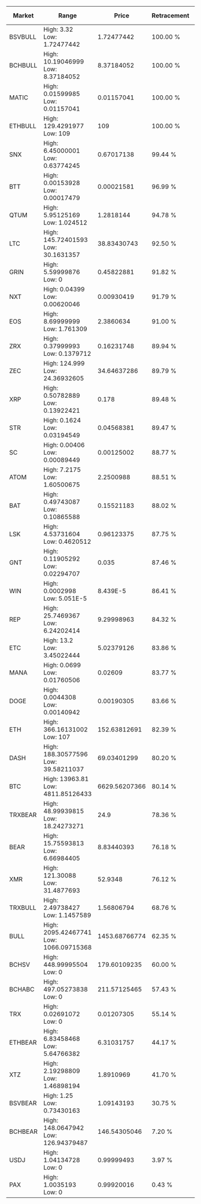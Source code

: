 | Market | Range | Price| Retracement | Doubles to 50% |
| --- | --- | --- | --- | --- |
| BSVBULL | High: 3.32<br />Low: 1.72477442 | 1.72477442 | 100.00 % | 1.46 |
| BCHBULL | High: 10.19046999<br />Low: 8.37184052 | 8.37184052 | 100.00 % | 1.11 |
| MATIC | High: 0.01599985<br />Low: 0.01157041 | 0.01157041 | 100.00 % | 1.19 |
| ETHBULL | High: 129.4291977<br />Low: 109 | 109 | 100.00 % | 1.09 |
| SNX | High: 6.45000001<br />Low: 0.63774245 | 0.67017138 | 99.44 % | 5.29 |
| BTT | High: 0.00153928<br />Low: 0.00017479 | 0.00021581 | 96.99 % | 3.97 |
| QTUM | High: 5.95125169<br />Low: 1.024512 | 1.2818144 | 94.78 % | 2.72 |
| LTC | High: 145.72401593<br />Low: 30.1631357 | 38.83430743 | 92.50 % | 2.26 |
| GRIN | High: 5.59999876<br />Low: 0 | 0.45822881 | 91.82 % | 6.11 |
| NXT | High: 0.04399<br />Low: 0.00620046 | 0.00930419 | 91.79 % | 2.70 |
| EOS | High: 8.69999999<br />Low: 1.761309 | 2.3860634 | 91.00 % | 2.19 |
| ZRX | High: 0.37999993<br />Low: 0.1379712 | 0.16231748 | 89.94 % | 1.60 |
| ZEC | High: 124.999<br />Low: 24.36932605 | 34.64637286 | 89.79 % | 2.16 |
| XRP | High: 0.50782889<br />Low: 0.13922421 | 0.178 | 89.48 % | 1.82 |
| STR | High: 0.1624<br />Low: 0.03194549 | 0.04568381 | 89.47 % | 2.13 |
| SC | High: 0.00406<br />Low: 0.00089449 | 0.00125002 | 88.77 % | 1.98 |
| ATOM | High: 7.2175<br />Low: 1.60500675 | 2.2500988 | 88.51 % | 1.96 |
| BAT | High: 0.49743087<br />Low: 0.10865588 | 0.15521183 | 88.02 % | 1.95 |
| LSK | High: 4.53731604<br />Low: 0.4620512 | 0.96123375 | 87.75 % | 2.60 |
| GNT | High: 0.11905292<br />Low: 0.02294707 | 0.035 | 87.46 % | 2.03 |
| WIN | High: 0.0002998<br />Low: 5.051E-5 | 8.439E-5 | 86.41 % | 2.08 |
| REP | High: 25.7469367<br />Low: 6.24202414 | 9.29998963 | 84.32 % | 1.72 |
| ETC | High: 13.2<br />Low: 3.45022444 | 5.02379126 | 83.86 % | 1.66 |
| MANA | High: 0.0699<br />Low: 0.01760506 | 0.02609 | 83.77 % | 1.68 |
| DOGE | High: 0.0044308<br />Low: 0.00140942 | 0.00190305 | 83.66 % | 1.53 |
| ETH | High: 366.16131002<br />Low: 107 | 152.63812691 | 82.39 % | 1.55 |
| DASH | High: 188.30577596<br />Low: 39.58211037 | 69.03401299 | 80.20 % | 1.65 |
| BTC | High: 13963.81<br />Low: 4811.85126433 | 6629.56207366 | 80.14 % | 1.42 |
| TRXBEAR | High: 48.99939815<br />Low: 18.24273271 | 24.9 | 78.36 % | 1.35 |
| BEAR | High: 15.75593813<br />Low: 6.66984405 | 8.83440393 | 76.18 % | 1.27 |
| XMR | High: 121.30088<br />Low: 31.4877693 | 52.9348 | 76.12 % | 1.44 |
| TRXBULL | High: 2.49738427<br />Low: 1.1457589 | 1.56806794 | 68.76 % | 1.16 |
| BULL | High: 2095.42467741<br />Low: 1066.09715368 | 1453.68766774 | 62.35 % | 1.09 |
| BCHSV | High: 448.99995504<br />Low: 0 | 179.60109235 | 60.00 % | 1.25 |
| BCHABC | High: 497.05273838<br />Low: 0 | 211.57125465 | 57.43 % | 1.17 |
| TRX | High: 0.02691072<br />Low: 0 | 0.01207305 | 55.14 % | 1.11 |
| ETHBEAR | High: 6.83458468<br />Low: 5.64766382 | 6.31031757 | 44.17 % | 0.00 |
| XTZ | High: 2.19298809<br />Low: 1.46898194 | 1.8910969 | 41.70 % | 0.00 |
| BSVBEAR | High: 1.25<br />Low: 0.73430163 | 1.09143193 | 30.75 % | 0.00 |
| BCHBEAR | High: 148.0647942<br />Low: 126.94379487 | 146.54305046 | 7.20 % | 0.00 |
| USDJ | High: 1.04134728<br />Low: 0 | 0.99999493 | 3.97 % | 0.00 |
| PAX | High: 1.0035193<br />Low: 0 | 0.99920016 | 0.43 % | 0.00 |

